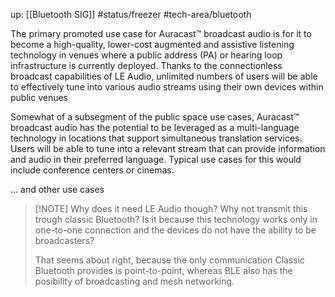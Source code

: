 up: [[Bluetooth SIG]]
#status/freezer 
#tech-area/bluetooth

The primary promoted use case for Auracast™ broadcast audio is for it to become a high-quality, lower-cost augmented and assistive listening technology in venues where a public address (PA) or hearing loop infrastructure is currently deployed. Thanks to the connectionless broadcast capabilities of LE Audio, unlimited numbers of users will be able to effectively tune into various audio streams using their own devices within public venues

Somewhat of a subsegment of the public space use cases, Auracast™ broadcast audio has the potential to be leveraged as a multi-language technology in locations that support simultaneous translation services. Users will be able to tune into a relevant stream that can provide information and audio in their preferred language. Typical use cases for this would include conference centers or cinemas.

... and other use cases

> [!NOTE] Why does it need LE Audio though?
> Why not transmit this trough classic Bluetooth? Is it because this technology works only in one-to-one connection and the devices do not have the ability to be broadcasters?
> 
> That seems about right, because the only communication Classic Bluetooth provides is point-to-point, whereas BLE also has the posibility of broadcasting and mesh networking.
